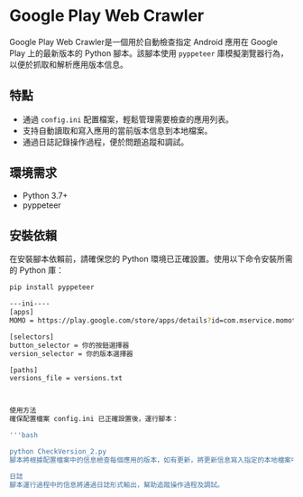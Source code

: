 # Google Play Web Crawler

Google Play Web Crawler是一個用於自動檢查指定 Android 應用在 Google Play 上的最新版本的 Python 腳本。該腳本使用 `pyppeteer` 庫模擬瀏覽器行為，以便於抓取和解析應用版本信息。

## 特點

- 通過 `config.ini` 配置檔案，輕鬆管理需要檢查的應用列表。
- 支持自動讀取和寫入應用的當前版本信息到本地檔案。
- 通過日誌記錄操作過程，便於問題追蹤和調試。

## 環境需求

- Python 3.7+
- pyppeteer

## 安裝依賴

在安裝腳本依賴前，請確保您的 Python 環境已正確設置。使用以下命令安裝所需的 Python 庫：

```bash
pip install pyppeteer

---ini----
[apps]
MOMO = https://play.google.com/store/apps/details?id=com.mservice.momotransfer

[selectors]
button_selector = 你的按鈕選擇器
version_selector = 你的版本選擇器

[paths]
versions_file = versions.txt



使用方法
確保配置檔案 config.ini 已正確設置後，運行腳本：

'''bash

python CheckVersion_2.py
腳本將根據配置檔案中的信息檢查每個應用的版本，如有更新，將更新信息寫入指定的本地檔案中。

日誌
腳本運行過程中的信息將通過日誌形式輸出，幫助追蹤操作過程及調試。
